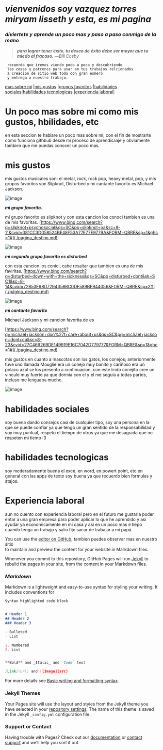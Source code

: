 # ***vienvenidos soy vazquez torres miryam lisseth y esta, es mi pagina***
### *diviertete y aprende un poco mas y paso a paso conmigo de la mano*

> ***para lograr tener éxito, tu deseo de éxito debe ser mayor que tu miedo al fracaso.*** —*Bill Cosby*  
 
 
~~~
 recuerda que iremos viendo poco a poco y descubriendo
 las cosas y patrones para usar en tus trabajos relcionados
 a creacion de sitio web todo con gran esmero
 y entrega a nuestro trabajo.
~~~
[mas sobre mi](./massobremi.md) |[mis gustos](./misgustos.md) |[grupos favoritos](./gruposfavoritos) |[habilidades sociales](./habilidadessociales.md)|[habilidades tecnologicas](./habilidadestecnologicas.md) |[experiencia laboral](./experiencalaboral.md)|

# Un poco mas sobre mi como mis gustos, hbilidades, etc
en esta seccion te hablare un poco mas sobre mi, con el fin de mostrarte como funciona githbub desde mi proceso de aprendisaaje y obviamente tambien que me puedas conocer un poco mas.




# mis gustos
mis gustos musicales son: el metal, rock, rock pop, heavy metal, pop, y mis grupos favoritos son Slipknot, Disturbed y mi cantante favorito es Michael Jackson.
  
![image](https://user-images.githubusercontent.com/99847355/156216481-d00a2299-6dbb-4d82-b6d7-b96a62128118.png) 

***mi grupo favorito.***

mi grupo favorito es slipknot y con esta cancion los conoci tambien es una de mis favoritas.
[https://www.bing.com/search?q=slipknot+psychosocial&qs=SC&pq=slipknot+pa&sc=8-11&cvid=081CC3D058524BE48F53A77E77E977BA&FORM=QBRE&sp=1&ghc=1#](./página_destino.md)

![image](https://user-images.githubusercontent.com/99847355/156216913-24c4f5b2-e631-4714-91cd-266d1011c558.png)

***mi segundo grupo favorito es disturbed***

con esta cancion los conici, cabe resaltar que tambien es una de mis faviritas.
[https://www.bing.com/search?q=disturbed+down+with+the+sickness&qs=SC&pq=disturbed+dont&sk=SC1&sc=8-14&cvid=72850F98D7294358BC0DF589BF944056&FORM=QBRE&sp=2#](./página_destino.md)
 
![image](https://user-images.githubusercontent.com/99847355/156217399-c7dfacac-6ff6-484e-a7a5-4ff55870d49d.png)

 ***mi cantante favorito***
 
 Michael Jackson y mi cancion favorita de es 
 
[https://www.bing.com/search?q=michael+jackson+don%27t+care+about+us&qs=SC&pq=michael+jackson+dont+ca&sc=8-23&cvid=27C469269DE149919E16C7042D779777&FORM=QBRE&sp=1&ghc=1#](./página_destino.md)


  mis gustos en cuanto a mascotas son los gatos, los conejos; anteriormente tuve uno llamada Mouglie era un conejo muy bonito y cariñoso era un polaco azul se los presento a continuacion, con este lindo conejito cree un vinculo muy fuerte ya que dormia con el y el me seguia a todas partes, incluso me lenguaba mucho.
 
![image](https://user-images.githubusercontent.com/99847355/156210951-b3c66da4-07e7-427e-a0d0-b76451952b9a.png)

# habilidades sociales 
 
 soy buena dando consejos casi de cualquier tipo, soy una persona en la que se puede confiar ya que tengo un gran sentido de la responsabilidad y soy muy puntual, respeto el tiempo de otros ya que me desagrada que no respeten mi tiemo :3


# habilidades tecnologicas
soy moderadamente buena el exce, en word, en powert point, etc en general con las apps de texto soy buena ya que recuerdo bien formulas y atajos.


# Experiencia laboral
aun no cuento con experiencia laboral pero en el futuro me gustaria poder entar a una gran empresa para poder aplicar lo que he aprendido y asi ayudar ya economicamente en mi casa y asi en un poco mas e tiepo cuando tenga un trabajo y salio fijo sacar de trabajar a mi papá.



You can use the [editor on GitHub](https://github.com/vazquez-torres-miryam-lisseth/vazquez-torres-miryam-lisseth.github.io/edit/main/index.md), tambien puedes observar mas en nuestro sitio  
to maintain and preview the content for your website in Markdown files.


Whenever you commit to this repository, GitHub Pages will run [Jekyll](https://jekyllrb.com/) to rebuild the pages in your site, from the content in your Markdown files.

### *Markdown*

Markdown is a lightweight and easy-to-use syntax for styling your writing. It includes conventions for

```markdown
Syntax highlighted code block


# Header 1
## Header 2
### Header 3

- Bulleted
- List

1. Numbered
2. List


**Bold** and _Italic_ and `Code` text

[Link](url) and ![Image](src)
```

For more details see [Basic writing and formatting syntax](https://docs.github.com/en/github/writing-on-github/getting-started-with-writing-and-formatting-on-github/basic-writing-and-formatting-syntax).

### Jekyll Themes

Your Pages site will use the layout and styles from the Jekyll theme you have selected in your [repository settings](https://github.com/vazquez-torres-miryam-lisseth/vazquez-torres-miryam-lisseth.github.io/settings/pages). The name of this theme is saved in the Jekyll `_config.yml` configuration file.

### Support or Contact

Having trouble with Pages? Check out our [documentation](https://docs.github.com/categories/github-pages-basics/) or [contact support](https://support.github.com/contact) and we’ll help you sort it out.
